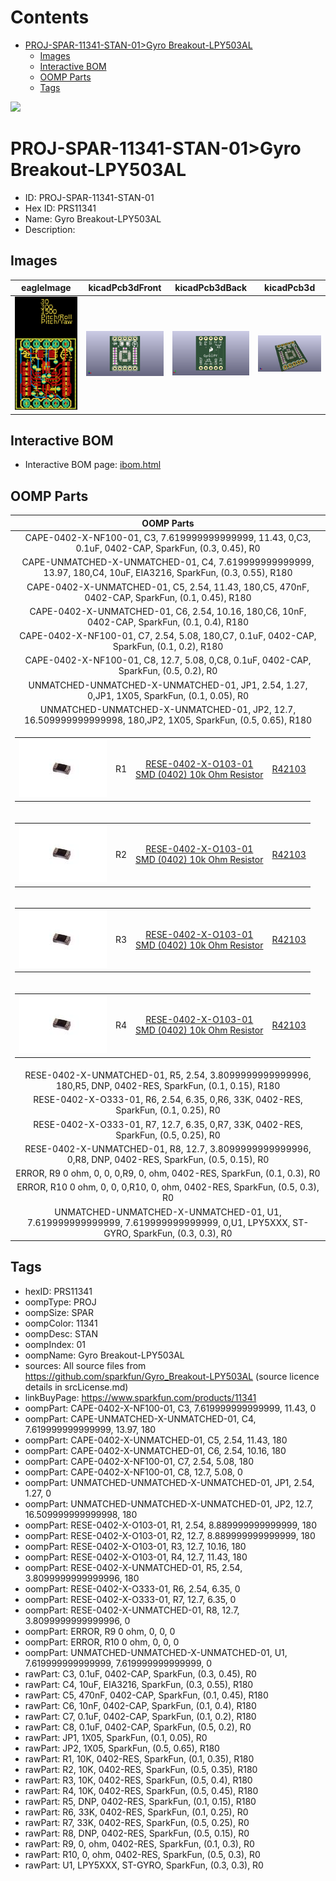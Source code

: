 



Contents
========

* [PROJ-SPAR-11341-STAN-01>Gyro Breakout-LPY503AL](#proj-spar-11341-stan-01gyro-breakout-lpy503al)
	* [Images](#images)
	* [Interactive BOM](#interactive-bom)
	* [OOMP Parts](#oomp-parts)
	* [Tags](#tags)
  
![][im]
# PROJ-SPAR-11341-STAN-01>Gyro Breakout-LPY503AL

- ID: PROJ-SPAR-11341-STAN-01
- Hex ID: PRS11341
- Name: Gyro Breakout-LPY503AL
- Description: 

## Images
  
  

|eagleImage|kicadPcb3dFront|kicadPcb3dBack|kicadPcb3d|
| :---: | :---: | :---: | :---: |
|[![eagleImage](eagleImage_140.png)](eagleImage_600.png)|[![kicadPcb3dFront](kicadPcb3dFront_140.png)](kicadPcb3dFront_600.png)|[![kicadPcb3dBack](kicadPcb3dBack_140.png)](kicadPcb3dBack_600.png)|[![kicadPcb3d](kicadPcb3d_140.png)](kicadPcb3d_600.png)|

## Interactive BOM

- Interactive BOM page: [ibom.html](kicad/bom/ibom.html)

## OOMP Parts
  

|OOMP Parts|
| :---: |
|CAPE-0402-X-NF100-01, C3, 7.619999999999999, 11.43, 0,C3, 0.1uF, 0402-CAP, SparkFun, (0.3, 0.45), R0|
|CAPE-UNMATCHED-X-UNMATCHED-01, C4, 7.619999999999999, 13.97, 180,C4, 10uF, EIA3216, SparkFun, (0.3, 0.55), R180|
|CAPE-0402-X-UNMATCHED-01, C5, 2.54, 11.43, 180,C5, 470nF, 0402-CAP, SparkFun, (0.1, 0.45), R180|
|CAPE-0402-X-UNMATCHED-01, C6, 2.54, 10.16, 180,C6, 10nF, 0402-CAP, SparkFun, (0.1, 0.4), R180|
|CAPE-0402-X-NF100-01, C7, 2.54, 5.08, 180,C7, 0.1uF, 0402-CAP, SparkFun, (0.1, 0.2), R180|
|CAPE-0402-X-NF100-01, C8, 12.7, 5.08, 0,C8, 0.1uF, 0402-CAP, SparkFun, (0.5, 0.2), R0|
|UNMATCHED-UNMATCHED-X-UNMATCHED-01, JP1, 2.54, 1.27, 0,JP1, 1X05, SparkFun, (0.1, 0.05), R0|
|UNMATCHED-UNMATCHED-X-UNMATCHED-01, JP2, 12.7, 16.509999999999998, 180,JP2, 1X05, SparkFun, (0.5, 0.65), R180|
|<table><tr><td>![RESE-0402-X-O103-01](https://raw.githubusercontent.com/oomlout/oomlout_OOMP_parts/main/RESE-0402-X-O103-01/image_140.jpg)</td><td> R1</td><td>[RESE-0402-X-O103-01<br>SMD (0402) 10k Ohm Resistor](https://github.com/oomlout/oomlout_OOMP_parts/tree/main/RESE-0402-X-O103-01/)</td><td>[R42103](https://github.com/oomlout/oomlout_OOMP_parts/tree/main/RESE-0402-X-O103-01/)</td></tr></table>|
|<table><tr><td>![RESE-0402-X-O103-01](https://raw.githubusercontent.com/oomlout/oomlout_OOMP_parts/main/RESE-0402-X-O103-01/image_140.jpg)</td><td> R2</td><td>[RESE-0402-X-O103-01<br>SMD (0402) 10k Ohm Resistor](https://github.com/oomlout/oomlout_OOMP_parts/tree/main/RESE-0402-X-O103-01/)</td><td>[R42103](https://github.com/oomlout/oomlout_OOMP_parts/tree/main/RESE-0402-X-O103-01/)</td></tr></table>|
|<table><tr><td>![RESE-0402-X-O103-01](https://raw.githubusercontent.com/oomlout/oomlout_OOMP_parts/main/RESE-0402-X-O103-01/image_140.jpg)</td><td> R3</td><td>[RESE-0402-X-O103-01<br>SMD (0402) 10k Ohm Resistor](https://github.com/oomlout/oomlout_OOMP_parts/tree/main/RESE-0402-X-O103-01/)</td><td>[R42103](https://github.com/oomlout/oomlout_OOMP_parts/tree/main/RESE-0402-X-O103-01/)</td></tr></table>|
|<table><tr><td>![RESE-0402-X-O103-01](https://raw.githubusercontent.com/oomlout/oomlout_OOMP_parts/main/RESE-0402-X-O103-01/image_140.jpg)</td><td> R4</td><td>[RESE-0402-X-O103-01<br>SMD (0402) 10k Ohm Resistor](https://github.com/oomlout/oomlout_OOMP_parts/tree/main/RESE-0402-X-O103-01/)</td><td>[R42103](https://github.com/oomlout/oomlout_OOMP_parts/tree/main/RESE-0402-X-O103-01/)</td></tr></table>|
|RESE-0402-X-UNMATCHED-01, R5, 2.54, 3.8099999999999996, 180,R5, DNP, 0402-RES, SparkFun, (0.1, 0.15), R180|
|RESE-0402-X-O333-01, R6, 2.54, 6.35, 0,R6, 33K, 0402-RES, SparkFun, (0.1, 0.25), R0|
|RESE-0402-X-O333-01, R7, 12.7, 6.35, 0,R7, 33K, 0402-RES, SparkFun, (0.5, 0.25), R0|
|RESE-0402-X-UNMATCHED-01, R8, 12.7, 3.8099999999999996, 0,R8, DNP, 0402-RES, SparkFun, (0.5, 0.15), R0|
|ERROR, R9 0 ohm, 0, 0, 0,R9, 0, ohm, 0402-RES, SparkFun, (0.1, 0.3), R0|
|ERROR, R10 0 ohm, 0, 0, 0,R10, 0, ohm, 0402-RES, SparkFun, (0.5, 0.3), R0|
|UNMATCHED-UNMATCHED-X-UNMATCHED-01, U1, 7.619999999999999, 7.619999999999999, 0,U1, LPY5XXX, ST-GYRO, SparkFun, (0.3, 0.3), R0|

## Tags

- hexID: PRS11341
- oompType: PROJ
- oompSize: SPAR
- oompColor: 11341
- oompDesc: STAN
- oompIndex: 01
- oompName: Gyro Breakout-LPY503AL
- sources: All source files from https://github.com/sparkfun/Gyro_Breakout-LPY503AL (source licence details in srcLicense.md)
- linkBuyPage: https://www.sparkfun.com/products/11341
- oompPart: CAPE-0402-X-NF100-01, C3, 7.619999999999999, 11.43, 0
- oompPart: CAPE-UNMATCHED-X-UNMATCHED-01, C4, 7.619999999999999, 13.97, 180
- oompPart: CAPE-0402-X-UNMATCHED-01, C5, 2.54, 11.43, 180
- oompPart: CAPE-0402-X-UNMATCHED-01, C6, 2.54, 10.16, 180
- oompPart: CAPE-0402-X-NF100-01, C7, 2.54, 5.08, 180
- oompPart: CAPE-0402-X-NF100-01, C8, 12.7, 5.08, 0
- oompPart: UNMATCHED-UNMATCHED-X-UNMATCHED-01, JP1, 2.54, 1.27, 0
- oompPart: UNMATCHED-UNMATCHED-X-UNMATCHED-01, JP2, 12.7, 16.509999999999998, 180
- oompPart: RESE-0402-X-O103-01, R1, 2.54, 8.889999999999999, 180
- oompPart: RESE-0402-X-O103-01, R2, 12.7, 8.889999999999999, 180
- oompPart: RESE-0402-X-O103-01, R3, 12.7, 10.16, 180
- oompPart: RESE-0402-X-O103-01, R4, 12.7, 11.43, 180
- oompPart: RESE-0402-X-UNMATCHED-01, R5, 2.54, 3.8099999999999996, 180
- oompPart: RESE-0402-X-O333-01, R6, 2.54, 6.35, 0
- oompPart: RESE-0402-X-O333-01, R7, 12.7, 6.35, 0
- oompPart: RESE-0402-X-UNMATCHED-01, R8, 12.7, 3.8099999999999996, 0
- oompPart: ERROR, R9 0 ohm, 0, 0, 0
- oompPart: ERROR, R10 0 ohm, 0, 0, 0
- oompPart: UNMATCHED-UNMATCHED-X-UNMATCHED-01, U1, 7.619999999999999, 7.619999999999999, 0
- rawPart: C3, 0.1uF, 0402-CAP, SparkFun, (0.3, 0.45), R0
- rawPart: C4, 10uF, EIA3216, SparkFun, (0.3, 0.55), R180
- rawPart: C5, 470nF, 0402-CAP, SparkFun, (0.1, 0.45), R180
- rawPart: C6, 10nF, 0402-CAP, SparkFun, (0.1, 0.4), R180
- rawPart: C7, 0.1uF, 0402-CAP, SparkFun, (0.1, 0.2), R180
- rawPart: C8, 0.1uF, 0402-CAP, SparkFun, (0.5, 0.2), R0
- rawPart: JP1, 1X05, SparkFun, (0.1, 0.05), R0
- rawPart: JP2, 1X05, SparkFun, (0.5, 0.65), R180
- rawPart: R1, 10K, 0402-RES, SparkFun, (0.1, 0.35), R180
- rawPart: R2, 10K, 0402-RES, SparkFun, (0.5, 0.35), R180
- rawPart: R3, 10K, 0402-RES, SparkFun, (0.5, 0.4), R180
- rawPart: R4, 10K, 0402-RES, SparkFun, (0.5, 0.45), R180
- rawPart: R5, DNP, 0402-RES, SparkFun, (0.1, 0.15), R180
- rawPart: R6, 33K, 0402-RES, SparkFun, (0.1, 0.25), R0
- rawPart: R7, 33K, 0402-RES, SparkFun, (0.5, 0.25), R0
- rawPart: R8, DNP, 0402-RES, SparkFun, (0.5, 0.15), R0
- rawPart: R9, 0, ohm, 0402-RES, SparkFun, (0.1, 0.3), R0
- rawPart: R10, 0, ohm, 0402-RES, SparkFun, (0.5, 0.3), R0
- rawPart: U1, LPY5XXX, ST-GYRO, SparkFun, (0.3, 0.3), R0



[im]: kicadPcb3d_450.png
